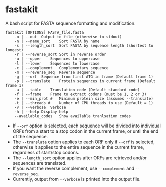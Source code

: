 # fastakit
A bash script for FASTA sequence formatting and modification.

```
fastakit [OPTIONS] FASTA_file.fasta
	-o | --out	Output to file (otherwise to stdout)
	-n | --name_sort	Sort FASTA by name
	-s | --length_sort	Sort FASTA by sequence length (shortest to longest)
	-r | --reverse_sort	Sort in reverse order
	-u | --upper	Sequences to uppercase
	-l | --lower	Sequences to lowercase
	-c | --complement	Complementary sequence
	-m | --reverse_seq	Reverse sequence
	-g | --orf	Sequence from first ATG in frame (Default frame 1)
	-p | --translate	Protein sequences in current frame (Default frame 1)
	-a | --table	Translation code (Default standard code)
	-f | --frame	Frame to extract codons (must be 1, 2 or 3)
	-e | --min_prot #	Minimum protein size (assumes --translate)
	-t | --threads #	Number of CPU threads to use (Default = 1)
	-v | --verbose	Verbose
	-h | --help	Display help
	--available_codes	Show available tranlsation codes
```
  
- If `--orf` option is selected, each sequence will be divided into individual ORFs from a start to a stop codon in the current frame, or until the end of the sequence.
- The `--translate` option applies to each ORF only if `--orf` is selected, otherwise it applies to the entire sequence in the current frame, regardless of start/stop codons.
- The `--length_sort` option applies after ORFs are retrieved and/or sequences are translated.
- If you want the reverse complement, use `--complement` and `--reverse_seq`.
- Currently, output from `--verbose` is printed into the output file.
